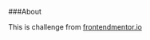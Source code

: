 ###About

This is challenge from [frontendmentor.io](https://www.frontendmentor.io/challenges/four-card-feature-section-weK1eFYK/hub/four-card-feature-section-CRxnwGKuG)
